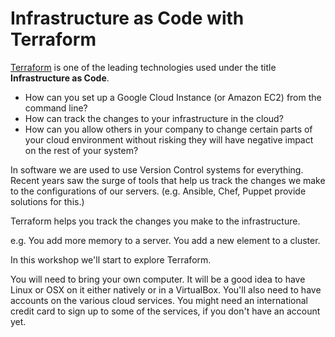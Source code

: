 # Infrastructure as Code with Terraform


[Terraform](https://www.terraform.io/) is one of the leading technologies used under the title <b>Infrastructure as Code</b>.

* How can you set up a Google Cloud Instance (or Amazon EC2) from the command line?
* How can track the changes to your infrastructure in the cloud?
* How can you allow others in your company to change certain parts of your cloud environment without risking they will
  have negative impact on the rest of your system?


In software we are used to use Version Control systems for everything. Recent years saw the surge of tools that help us
track the changes we make to the configurations of our servers. (e.g. Ansible, Chef, Puppet provide solutions for this.)

Terraform helps you track the changes you make to the infrastructure.

e.g. You add more memory to a server. You add a new element to a cluster.


In this workshop we'll start to explore Terraform.

You will need to bring your own computer. It will be a good idea to have Linux or OSX on it either natively or in a
VirtualBox. You'll also need to have accounts on the various cloud services. You might need an international credit card
to sign up to some of the services, if you don't have an account yet.

